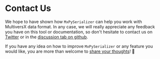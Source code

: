 # Contact Us

We hope to have shown how `MxPySerializer` can help you work with MultiversX data format. In any case, we will really appreciate any feedback you have on this tool or documentation, so don't hesitate to contact us on [Twitter](https://twitter.com/catenscia) or in the [discussion tab on github](https://github.com/Catenscia/MxPySerializer/discussions/categories/feedback).

If you have any idea on how to improve `MxPySerializer` or any feature you would like, you are more than welcome to [share your thoughts](https://github.com/Catenscia/MxPySerializer/discussions/categories/ideas)! 🤗
